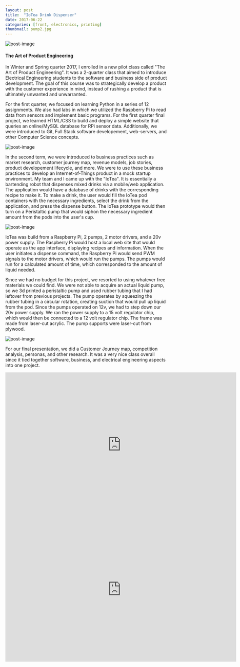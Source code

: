 ```yaml
---
layout: post
title:  "IoTea Drink Dispenser"
date: 2017-06-22
categories: [front, electronics, printing]
thumbnail: pump2.jpg
---
```


![post-image]({{site.url}}/assets/pump2.jpg)

<h4>The Art of Product Engineering</h4>

In Winter and Spring quarter 2017, I enrolled in a new pilot class called "The Art of Product Engineering". It was a 2-quarter class that aimed to introduce Electrical Engineering students to the software and business side of product development. The goal of this course was to strategically develop a product with the customer experience in mind, instead of rushing a product that is ultimately unwanted and unwarranted.   

For the first quarter, we focused on learning Python in a series of 12 assignments. We also had labs in which we utilized the Raspberry Pi to read data from sensors and implement basic programs. For the first quarter final project, we learned HTML/CSS to build and deploy a simple website that queries an online/MySQL database for RPi sensor data. Additionally, we were introduced to Git, Full Stack software developement, web-servers, and other Computer Science concepts.  

![post-image]({{site.url}}/assets/pump1.jpg)

In the second term, we were introduced to business practices such as market research, customer journey map, revenue models, job stories, product developement lifecycle, and more. We were to use these business practices to develop an Internet-of-Things product in a mock startup environment. My team and I came up with the "IoTea". It is essentially a bartending robot that dispenses mixed drinks via a mobile/web application. The application would have a database of drinks with the corresponding recipe to make it. To make a drink, the user would fill the IoTea pod containers with the necessary ingredients, select the drink from the application, and press the dispense button. The IoTea prototype would then turn on a Peristaltic pump that would siphon the necessary ingredient amount from the pods into the user's cup.    

![post-image]({{site.url}}/assets/pump4.jpg)

IoTea was build from a Raspberry Pi, 2 pumps, 2 motor drivers, and a 20v power supply. The Raspberry Pi would host a local web site that would operate as the app interface, displaying recipes and information. When the user initiates a dispense command, the Raspberry Pi would send PWM signals to the motor drivers, which would run the pumps. The pumps would run for a calculated amount of time, which corresponded to the amount of liquid needed.

Since we had no budget for this project, we resorted to using whatever free materials we could find. We were not able to acquire an actual liquid pump, so we 3d printed a peristaltic pump and used rubber tubing that I had leftover from previous projects. The pump
operates by squeezing the rubber tubing in a circular rotation, creating suction that would pull up liquid from the pod. Since the pumps operated on 12v, we had to step down our 20v power supply. We ran the power supply to a 15 volt regulator chip, which would then be connected to a 12 volt regulator chip. The frame was made from laser-cut acrylic. The pump supports were laser-cut from plywood.

![post-image]({{site.rul}}/assets/pump3.jpg)

For our final presentation, we did a Customer Journey map, competition analysis, personas, and other research. It was a very nice class overall since it tied together software, business, and electrical engineering aspects into one project.

<iframe width="720" height="450" src="https://www.youtube.com/embed/d8uoOLrl5Hc?start=16" frameborder="0" allowfullscreen></iframe>

<iframe width="720" height="450" src="https://www.youtube.com/embed/_mpTIehHUXA" frameborder="0" allowfullscreen></iframe>
